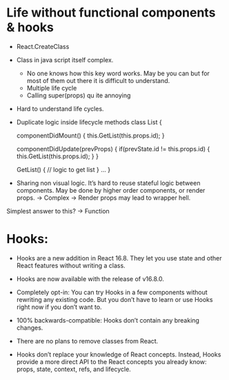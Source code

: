 
Life without functional components & hooks
==========================================
* React.CreateClass
* Class in java script itself complex.
    - No one knows how this key word works. May be you can but for most of them out there it is difficult to understand.
    - Multiple life cycle
    - Calling super(props) qu
    ite annoying

* Hard to understand life cycles.

* Duplicate logic inside lifecycle methods
class List {

    componentDidMount() {
        this.GetList(this.props.id);
    }

    componentDidUpdate(prevProps) {
        if(prevState.id != this.props.id) {
            this.GetList(this.props.id);
        }
    }

    GetList() {
        // logic to get list
    }
    ...
}

* Sharing non visual logic. It’s hard to reuse stateful logic between components.
    May be done by higher order components, or render props.
    -> Complex
    -> Render props may lead to wrapper hell.

Simplest answer to this? -> Function



Hooks:
=====
* Hooks are a new addition in React 16.8. They let you use state and other React features without writing a class.

* Hooks are now available with the release of v16.8.0.

* Completely opt-in:
 You can try Hooks in a few components without rewriting any existing code. But you don’t have to learn or use Hooks right now if you don’t want to.

* 100% backwards-compatible:
 Hooks don’t contain any breaking changes.

* There are no plans to remove classes from React.

* Hooks don’t replace your knowledge of React concepts. Instead, Hooks provide a more direct API to the React concepts you already know: props, state, context, refs, and lifecycle.
